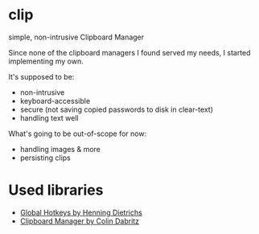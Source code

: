 # clip
simple, non-intrusive Clipboard Manager

Since none of the clipboard managers I found served my needs, I started implementing my own. 

It's supposed to be:

- non-intrusive
- keyboard-accessible
- secure (not saving copied passwords to disk in clear-text)
- handling text well

What's going to be out-of-scope for now:

- handling images & more
- persisting clips

# Used libraries

- [Global Hotkeys by Henning Dietrichs](https://www.codeproject.com/Tips/274003/Global-Hotkeys-in-WPF)
- [Clipboard Manager by Colin Dabritz](https://stackoverflow.com/a/33018459/289748)
